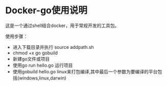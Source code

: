 # Docker-go使用说明

这是一个通过shell结合docker，用于常规开发的工具包。

使用步骤：
- 进入下载目录并执行 source addpath.sh
- chmod +x go gobuild
- 新建go文件或项目
- 使用go run hello.go 运行项目
- 使用gobuild hello.go linux来打包编译,其中最后一个参数为要编译的平台包括(windows,linux,darwin)